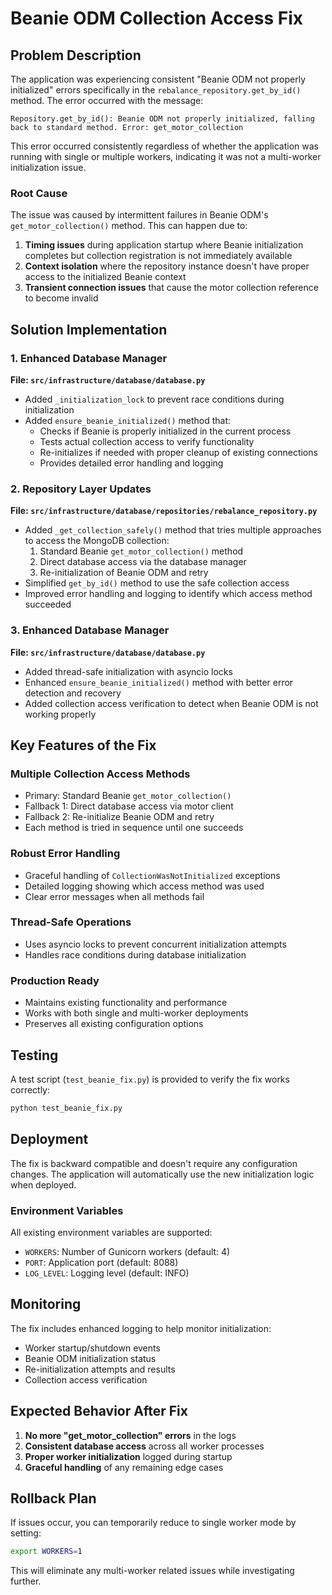 # Beanie ODM Collection Access Fix

## Problem Description

The application was experiencing consistent "Beanie ODM not properly initialized" errors specifically in the `rebalance_repository.get_by_id()` method. The error occurred with the message:

```
Repository.get_by_id(): Beanie ODM not properly initialized, falling back to standard method. Error: get_motor_collection
```

This error occurred consistently regardless of whether the application was running with single or multiple workers, indicating it was not a multi-worker initialization issue.

### Root Cause

The issue was caused by intermittent failures in Beanie ODM's `get_motor_collection()` method. This can happen due to:

1. **Timing issues** during application startup where Beanie initialization completes but collection registration is not immediately available
2. **Context isolation** where the repository instance doesn't have proper access to the initialized Beanie context
3. **Transient connection issues** that cause the motor collection reference to become invalid

## Solution Implementation

### 1. Enhanced Database Manager

**File: `src/infrastructure/database/database.py`**

- Added `_initialization_lock` to prevent race conditions during initialization
- Added `ensure_beanie_initialized()` method that:
  - Checks if Beanie is properly initialized in the current process
  - Tests actual collection access to verify functionality
  - Re-initializes if needed with proper cleanup of existing connections
  - Provides detailed error handling and logging

### 2. Repository Layer Updates

**File: `src/infrastructure/database/repositories/rebalance_repository.py`**

- Added `_get_collection_safely()` method that tries multiple approaches to access the MongoDB collection:
  1. Standard Beanie `get_motor_collection()` method
  2. Direct database access via the database manager
  3. Re-initialization of Beanie ODM and retry
- Simplified `get_by_id()` method to use the safe collection access
- Improved error handling and logging to identify which access method succeeded

### 3. Enhanced Database Manager

**File: `src/infrastructure/database/database.py`**

- Added thread-safe initialization with asyncio locks
- Enhanced `ensure_beanie_initialized()` method with better error detection and recovery
- Added collection access verification to detect when Beanie ODM is not working properly

## Key Features of the Fix

### Multiple Collection Access Methods
- Primary: Standard Beanie `get_motor_collection()`
- Fallback 1: Direct database access via motor client
- Fallback 2: Re-initialize Beanie ODM and retry
- Each method is tried in sequence until one succeeds

### Robust Error Handling
- Graceful handling of `CollectionWasNotInitialized` exceptions
- Detailed logging showing which access method was used
- Clear error messages when all methods fail

### Thread-Safe Operations
- Uses asyncio locks to prevent concurrent initialization attempts
- Handles race conditions during database initialization

### Production Ready
- Maintains existing functionality and performance
- Works with both single and multi-worker deployments
- Preserves all existing configuration options

## Testing

A test script (`test_beanie_fix.py`) is provided to verify the fix works correctly:

```bash
python test_beanie_fix.py
```

## Deployment

The fix is backward compatible and doesn't require any configuration changes. The application will automatically use the new initialization logic when deployed.

### Environment Variables

All existing environment variables are supported:
- `WORKERS`: Number of Gunicorn workers (default: 4)
- `PORT`: Application port (default: 8088)
- `LOG_LEVEL`: Logging level (default: INFO)

## Monitoring

The fix includes enhanced logging to help monitor initialization:
- Worker startup/shutdown events
- Beanie ODM initialization status
- Re-initialization attempts and results
- Collection access verification

## Expected Behavior After Fix

1. **No more "get_motor_collection" errors** in the logs
2. **Consistent database access** across all worker processes
3. **Proper worker initialization** logged during startup
4. **Graceful handling** of any remaining edge cases

## Rollback Plan

If issues occur, you can temporarily reduce to single worker mode by setting:
```bash
export WORKERS=1
```

This will eliminate any multi-worker related issues while investigating further.
